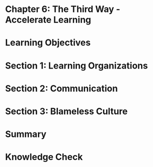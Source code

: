 Chapter 6: The Third Way - Accelerate Learning
==============================================

# Learning Objectives



# Section 1: Learning Organizations



# Section 2: Communication



# Section 3: Blameless Culture



# Summary



# Knowledge Check

